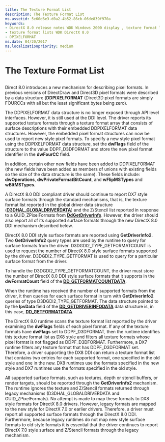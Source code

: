 ```yaml
---
title: The Texture Format List
description: The Texture Format List
ms.assetid: 5e60d6e3-d0a2-4b52-86cb-06de839f970a
keywords:
- DirectX 8.0 release notes WDK Windows 2000 display , texture format lists
- texture format lists WDK DirectX 8.0
- DPIXELFORMAT
ms.date: 04/20/2017
ms.localizationpriority: medium
---
```


# The Texture Format List


## <span id="ddk_the_texture_format_list_gg"></span><span id="DDK_THE_TEXTURE_FORMAT_LIST_GG"></span>


Direct 8.0 introduces a new mechanism for describing pixel formats. In previous versions of DirectDraw and Direct3D pixel formats were described by a data structure (**DDPIXELFORMAT** (Direct3D pixel formats are simply FOURCCs with all but the least significant bytes being zero).

The DDPIXELFORMAT data structure is no longer exposed through API level interfaces. However, it is still used at the DDI level. The driver reports its supported texture formats through a texture format array that consists of surface descriptions with their embedded DDPIXELFORMAT data structures. However, the embedded pixel format structures can now be used to report new style pixel formats. To specify a new style pixel format using the DDPIXELFORMAT data structure, set the **dwFlags** field of the structure to the value DDPF\_D3DFORMAT and store the new pixel format identifier in the **dwFourCC** field.

In addition, certain other new fields have been added to DDPIXELFORMAT (the new fields have been added as members of unions with existing fields so the size of the data structure is the same). These fields include: **dwOperations**, **dwPrivateFormatBitCount**, and **wFlipMSTypes** and **wBltMSTypes**.

A DirectX 8.0 DDI compliant driver should continue to report DX7 style surface formats through the standard mechanisms, that is, the texture format list reported in the global driver data structure ([**D3DHAL\_GLOBALDRIVERDATA**](/windows-hardware/drivers/ddi/d3dhal/ns-d3dhal-_d3dhal_globaldriverdata)) and the Z/Stencil list reported in response to a GUID\_ZPixelFormats from [**DdGetDriverInfo**](/windows/desktop/api/ddrawint/nc-ddrawint-pdd_getdriverinfo). However, the driver should also report all of its supported surface formats through the new DirectX 8.0 DDI mechanism described below.

DirectX 8.0 DDI style surface formats are reported using **GetDriverInfo2**. Two **GetDriverInfo2** query types are used by the runtime to query for surface formats from the driver. D3DGDI2\_TYPE\_GETFORMATCOUNT is used to request the number of DirectX 8.0 style surface formats supported by the driver. D3DGDI2\_TYPE\_GETFORMAT is used to query for a particular surface format from the driver.

To handle the D3DGDI2\_TYPE\_GETFORMATCOUNT, the driver must store the number of DirectX 8.0 DDI style surface formats that it supports in the **dwFormatCount** field of the [**DD\_GETFORMATCOUNTDATA**](/windows-hardware/drivers/ddi/d3dhal/ns-d3dhal-_dd_getformatcountdata).

When the runtime has received the number of supported formats from the driver, it then queries for each surface format in turn with **GetDriverInfo2** queries of type D3DGDI2\_TYPE\_GETFORMAT. The data structure pointed to by the **lpvData** field of the [**DD\_GETDRIVERINFODATA**](/windows/desktop/api/ddrawint/ns-ddrawint-_dd_getdriverinfodata) data structure is, in this case, [**DD\_GETFORMATDATA**](/windows-hardware/drivers/ddi/d3dhal/ns-d3dhal-_dd_getformatdata).

The DirectX 8.0 runtime scans the texture format list reported by the driver examining the **dwFlags** fields of each pixel format. If any of the texture formats have **dwFlags** set to DDPF\_D3DFORMAT, then the runtime identifies this texture format list as DX8 style and filters all texture formats whose pixel format is not flagged as DDPF\_D3DFORMAT. Furthermore, a DX7 runtime filters any texture format that has DDPF\_D3DFORMAT set. Therefore, a driver supporting the DX8 DDI can return a texture format list that contains two entries for each supported format, one specified in the old style and one in the new. DX8 runtimes use the formats specified in the new style and DX7 runtimes use the formats specified in the old style.

All supported surface formats, such as textures, depth or stencil buffers, or render targets, should be reported through the **GetDriverInfo2** mechanism. The runtime ignores the texture and Z/Stencil formats returned through legacy mechanisms (D3DHAL\_GLOBALDRIVERDATA and GUID\_ZPixelFormats). No attempt is made to map these formats to DX8 style formats for DirectX 8.0 drivers. However, legacy formats are mapped to the new style for DirectX 7.0 or earlier drivers. Therefore, a driver must report all supported surface formats through the DirectX 8.0 DDI. Furthermore, because legacy runtimes do not map new style surface formats to old style formats it is essential that the driver continues to report DirectX 7.0 style surface and Z/Stencil formats through the legacy mechanism.

 


